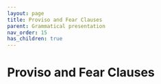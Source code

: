 ```yaml
---
layout: page
title: Proviso and Fear Clauses
parent: Grammatical presentation
nav_order: 15
has_children: true
---
```


# Proviso and Fear Clauses
